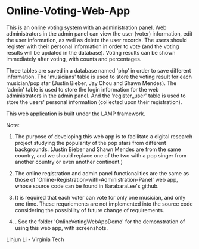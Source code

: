 # Online-Voting-Web-App

This is an online voting system with an administration panel. Web administrators in the admin panel can view the user (voter) information, edit the user information, as well as delete the user records.
The users should register with their personal information in order to vote (and the voting results will be updated in the database). Voting results can be shown immediately after voting, with counts and percentages. 

Three tables are saved in a database named 'php' in order to save different information. The 'musicians' table is used to store the voting result for each musician/pop star (Justin Bieber, Jay Chou and Shawn Mendes). The 'admin' table is used to store the login information for the web administrators in the admin panel. And the 'register_user' table is used to store the users' personal information (collected upon their registration).

This web application is built under the LAMP framework.

Note: 

1. The purpose of developing this web app is to facilitate a digital research project studying the popularity of the pop stars from different backgrounds. (Justin Bieber and Shawn Mendes are from the same country, and we should replace one of the two with a pop singer from another country or even another continent.)

2. The online registration and admin panel functionalities are the same as those of 'Online-Registration-with-Administration-Panel' web app, whose source code can be found in BarabaraLee's github.

3. It is required that each voter can vote for only one musician, and only one time. These requriements are not implemented into the source code considering the possibility of future change of requirements.

4. . See the folder 'OnlineVotingWebAppDemo' for the demonstration of using this web app, with screenshots.


Linjun Li - Virginia Tech
